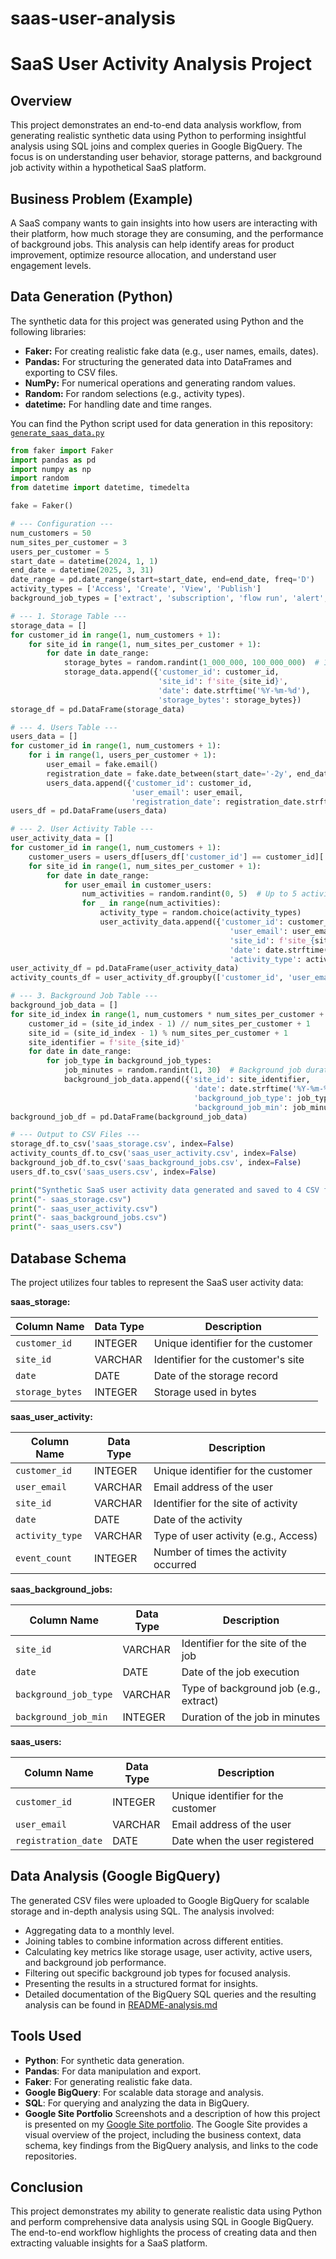 # saas-user-analysis

# SaaS User Activity Analysis Project

## Overview

This project demonstrates an end-to-end data analysis workflow, from generating realistic synthetic data using Python to performing insightful analysis using SQL joins and complex queries in Google BigQuery. The focus is on understanding user behavior, storage patterns, and background job activity within a hypothetical SaaS platform.

## Business Problem (Example)

A SaaS company wants to gain insights into how users are interacting with their platform, how much storage they are consuming, and the performance of background jobs. This analysis can help identify areas for product improvement, optimize resource allocation, and understand user engagement levels.

## Data Generation (Python)

The synthetic data for this project was generated using Python and the following libraries:

* **Faker:** For creating realistic fake data (e.g., user names, emails, dates).
* **Pandas:** For structuring the generated data into DataFrames and exporting to CSV files.
* **NumPy:** For numerical operations and generating random values.
* **Random:** For random selections (e.g., activity types).
* **datetime:** For handling date and time ranges.

You can find the Python script used for data generation in this repository: [`generate_saas_data.py`](generate_saas_data.py)

```python
from faker import Faker
import pandas as pd
import numpy as np
import random
from datetime import datetime, timedelta

fake = Faker()

# --- Configuration ---
num_customers = 50
num_sites_per_customer = 3
users_per_customer = 5
start_date = datetime(2024, 1, 1)
end_date = datetime(2025, 3, 31)
date_range = pd.date_range(start=start_date, end=end_date, freq='D')
activity_types = ['Access', 'Create', 'View', 'Publish']
background_job_types = ['extract', 'subscription', 'flow run', 'alert', 'bridge']

# --- 1. Storage Table ---
storage_data = []
for customer_id in range(1, num_customers + 1):
    for site_id in range(1, num_sites_per_customer + 1):
        for date in date_range:
            storage_bytes = random.randint(1_000_000, 100_000_000)  # 1MB to 100MB
            storage_data.append({'customer_id': customer_id,
                                 'site_id': f'site_{site_id}',
                                 'date': date.strftime('%Y-%m-%d'),
                                 'storage_bytes': storage_bytes})
storage_df = pd.DataFrame(storage_data)

# --- 4. Users Table ---
users_data = []
for customer_id in range(1, num_customers + 1):
    for i in range(1, users_per_customer + 1):
        user_email = fake.email()
        registration_date = fake.date_between(start_date='-2y', end_date='-1m')
        users_data.append({'customer_id': customer_id,
                           'user_email': user_email,
                           'registration_date': registration_date.strftime('%Y-%m-%d')})
users_df = pd.DataFrame(users_data)

# --- 2. User Activity Table ---
user_activity_data = []
for customer_id in range(1, num_customers + 1):
    customer_users = users_df[users_df['customer_id'] == customer_id]['user_email'].tolist()
    for site_id in range(1, num_sites_per_customer + 1):
        for date in date_range:
            for user_email in customer_users:
                num_activities = random.randint(0, 5)  # Up to 5 activities per user per site per day
                for _ in range(num_activities):
                    activity_type = random.choice(activity_types)
                    user_activity_data.append({'customer_id': customer_id,
                                                 'user_email': user_email,
                                                 'site_id': f'site_{site_id}',
                                                 'date': date.strftime('%Y-%m-%d'),
                                                 'activity_type': activity_type})
user_activity_df = pd.DataFrame(user_activity_data)
activity_counts_df = user_activity_df.groupby(['customer_id', 'user_email', 'site_id', 'date', 'activity_type']).size().reset_index(name='event_count')

# --- 3. Background Job Table ---
background_job_data = []
for site_id_index in range(1, num_customers * num_sites_per_customer + 1):
    customer_id = (site_id_index - 1) // num_sites_per_customer + 1
    site_id = (site_id_index - 1) % num_sites_per_customer + 1
    site_identifier = f'site_{site_id}'
    for date in date_range:
        for job_type in background_job_types:
            job_minutes = random.randint(1, 30)  # Background job duration in minutes
            background_job_data.append({'site_id': site_identifier,
                                         'date': date.strftime('%Y-%m-%d'),
                                         'background_job_type': job_type,
                                         'background_job_min': job_minutes})
background_job_df = pd.DataFrame(background_job_data)

# --- Output to CSV Files ---
storage_df.to_csv('saas_storage.csv', index=False)
activity_counts_df.to_csv('saas_user_activity.csv', index=False)
background_job_df.to_csv('saas_background_jobs.csv', index=False)
users_df.to_csv('saas_users.csv', index=False)

print("Synthetic SaaS user activity data generated and saved to 4 CSV files:")
print("- saas_storage.csv")
print("- saas_user_activity.csv")
print("- saas_background_jobs.csv")
print("- saas_users.csv")

```

## Database Schema
The project utilizes four tables to represent the SaaS user activity data:

**saas_storage:**

| Column Name   | Data Type | Description                     |
|---------------|-----------|---------------------------------|
| `customer_id` | INTEGER   | Unique identifier for the customer |
| `site_id`     | VARCHAR   | Identifier for the customer's site |
| `date`        | DATE      | Date of the storage record        |
| `storage_bytes`| INTEGER   | Storage used in bytes             |

**saas_user_activity:**

| Column Name   | Data Type | Description                       |
|---------------|-----------|-----------------------------------|
| `customer_id` | INTEGER   | Unique identifier for the customer  |
| `user_email`  | VARCHAR   | Email address of the user         |
| `site_id`     | VARCHAR   | Identifier for the site of activity |
| `date`        | DATE      | Date of the activity              |
| `activity_type`| VARCHAR   | Type of user activity (e.g., Access)|
| `event_count` | INTEGER   | Number of times the activity occurred |

**saas_background_jobs:**

| Column Name          | Data Type | Description                       |
|----------------------|-----------|-----------------------------------|
| `site_id`            | VARCHAR   | Identifier for the site of the job  |
| `date`               | DATE      | Date of the job execution         |
| `background_job_type`| VARCHAR   | Type of background job (e.g., extract)|
| `background_job_min` | INTEGER   | Duration of the job in minutes      |

**saas_users:**

| Column Name       | Data Type | Description                     |
|-------------------|-----------|---------------------------------|
| `customer_id`     | INTEGER   | Unique identifier for the customer |
| `user_email`      | VARCHAR   | Email address of the user         |
| `registration_date`| DATE      | Date when the user registered      |

## Data Analysis (Google BigQuery)
The generated CSV files were uploaded to Google BigQuery for scalable storage and in-depth analysis using SQL. The analysis involved:

* Aggregating data to a monthly level.
* Joining tables to combine information across different entities.
* Calculating key metrics like storage usage, user activity, active users, and background job performance.
* Filtering out specific background job types for focused analysis.
* Presenting the results in a structured format for insights.
* Detailed documentation of the BigQuery SQL queries and the resulting analysis can be found in [README-analysis.md](https://github.com/Cath-L/saas-user-analysis/blob/main/README-analysis.md)

## Tools Used
* **Python**: For synthetic data generation.
*  **Pandas**: For data manipulation and export.
*  **Faker**: For generating realistic fake data.
*  **Google BigQuery**: For scalable data storage and analysis.
*  **SQL**: For querying and analyzing the data in BigQuery.
*  **Google Site Portfolio**
Screenshots and a description of how this project is presented on my [Google Site portfolio](https://sites.google.com/view/cathy-leung/home). The Google Site provides a visual overview of the project, including the business context, data schema, key findings from the BigQuery analysis, and links to the code repositories.

## Conclusion
This project demonstrates my ability to generate realistic data using Python and perform comprehensive data analysis using SQL in Google BigQuery. The end-to-end workflow highlights the process of creating data and then extracting valuable insights for a SaaS platform.
